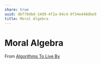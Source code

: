 ```yaml
---
share: true
uuid: dbf784bd-14d9-4f2a-84c4-9f34e448dbe9
title: Moral Algebra
---
```

# Moral Algebra
From [Algorithms To Live By](../../Tools/AlgorithmsToLiveBy.md)